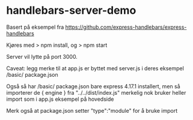 # handlebars-server-demo

Basert på eksempel fra 
https://github.com/express-handlebars/express-handlebars

Kjøres med > npm install, og > npm start

Server vil lytte på port 3000. 

Caveat: legg merke til at app.js er byttet med 
server.js i deres eksempel /basic/ package.json

Også så har /basic/ package.json bare express 4.17.1 installert,
men så importerer de { engine } fra "../../dist/index.js" merkelig nok
bruker heller import som i app.js eksempel på hovedside

Merk også at package.json setter "type":"module" for å bruke import
